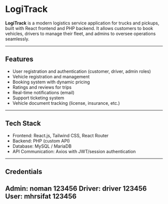 # LogiTrack

**LogiTrack** is a modern logistics service application for trucks and pickups, built with React frontend and PHP backend. It allows customers to book vehicles, drivers to manage their fleet, and admins to oversee operations seamlessly.

---

## Features

- User registration and authentication (customer, driver, admin roles)
- Vehicle registration and management
- Booking system with dynamic pricing
- Ratings and reviews for trips
- Real-time notifications (email)
- Support ticketing system
- Vehicle document tracking (license, insurance, etc.)

---

## Tech Stack

- Frontend: React.js, Tailwind CSS, React Router
- Backend: PHP (custom API)
- Database: MySQL / MariaDB
- API Communication: Axios with JWT/session authentication

---

## Credentials
  Admin: noman 123456
  Driver: driver 123456
  User: mhrsifat 123456
---